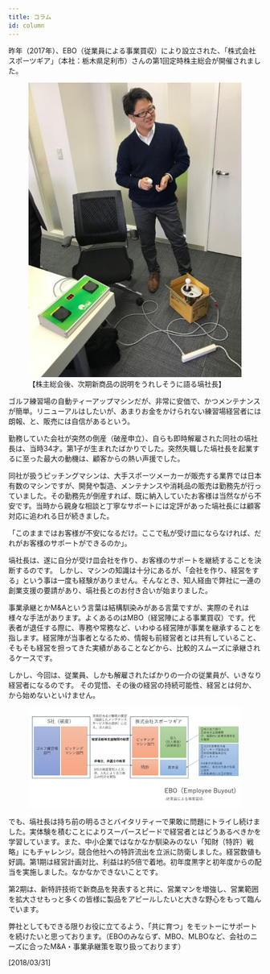```yaml
---
title: コラム
id: column
---
```


昨年（2017年）、EBO（従業員による事業買収）により設立された、「株式会社スポーツギア」（本社：栃木県足利市）さんの第1回定時株主総会が開催されました。

<figure class="left">
  <img src="/images/column_first.png" alt="【株主総会後、次期新商品の説明をうれしそうに語る塙社長】"/>
  <figcaption>【株主総会後、次期新商品の説明をうれしそうに語る塙社長】</figcaption>
</figure>

ゴルフ練習場の自動ティーアップマシンだが、非常に安価で、かつメンテナンスが簡単。リニューアルはしたいが、あまりお金をかけられない練習場経営者には朗報、と、販売には自信があるという。

勤務していた会社が突然の倒産（破産申立）、自らも即時解雇された同社の塙社長は、当時34才。第1子が生まれたばかりでした。突然失職した塙社長を起業するに至った最大の動機は、顧客からの熱い声援でした。

同社が扱うピッチングマシンは、大手スポーツメーカーが販売する業界では日本有数のマシンですが、開発や製造、メンテナンスや消耗品の販売は勤務先が行っていました。その勤務先が倒産すれば、既に納入していたお客様は当然ながら不安です。当時から親身な相談と丁寧なサポートには定評があった塙社長には顧客対応に追われる日が続きました。

「このままではお客様が不安になるだけ。ここで私が受け皿にならなければ、だれがお客様のサポートができるのか」。

塙社長は、遂に自分が受け皿会社を作り、お客様のサポートを継続することを決断するのです。
しかし、マシンの知識は十分にあるが、「会社を作り、経営をする」という事は一度も経験がありません。そんなとき、知人経由で弊社に一連の創業支援の要請があり、塙社長とのお付き合いが始まりました。

事業承継とかM&Aという言葉は結構馴染みがある言葉ですが、実際のそれは様々な手法があります。よくあるのはMBO（経営陣による事業買収）です。代表者が退任する際に、専務や常務など、いわゆる経営陣が事業を継承することを指します。経営陣が当事者となるため、情報も前経営者とは共有していること、そもそも経営を担ってきた実績があることなどから、比較的スムーズに承継されるケースです。

しかし、今回は、従業員、しかも解雇されたばかりの一介の従業員が、いきなり経営者になるのです。
その覚悟、その後の経営の持続可能性、経営とは何か、から始めないといけません。

<figure class="clear">
  <img src="/images/column_ebo.png" alt="Employee Buyout"/>
</figure>

でも、塙社長は持ち前の明るさとバイタリティーで果敢に問題にトライし続けました。実体験を積むことによりスーパースピードで経営者とはどうあるべきかを学習しています。また、中小企業ではなかなか馴染みのない「知財（特許）戦略」にもチャレンジ。競合他社への特許流出を立派に防衛しました。経営数値も好調。第1期は経営計画対比、利益は約5倍で着地。初年度黒字と初年度からの配当を実施しました。なかなかできないことです。

第2期は、新特許技術で新商品を発表すると共に、営業マンを増強し、営業範囲を拡大させもっと多くの皆様に製品をアピールしたいと大きな野心をもって臨んでいます。

弊社としてもできる限りお役に立てるよう、「共に育つ」をモットーにサポートを続けたいと思っております。（EBOのみならず、MBO、MLBOなど、会社のニーズに合ったM&A・事業承継策を取り扱っております）

[2018/03/31]
